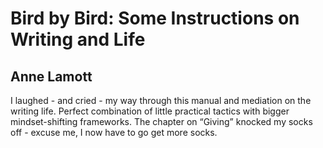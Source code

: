 # Bird by Bird: Some Instructions on Writing and Life
## Anne Lamott
I laughed - and cried - my way through this manual and mediation on the writing life. Perfect combination of little practical tactics with bigger mindset-shifting frameworks. The chapter on “Giving” knocked my socks off - excuse me, I now have to go get more socks.
